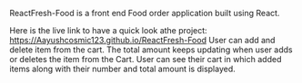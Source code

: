  ReactFresh-Food is a front end Food order application built using React.
  
 Here is the live link to have a quick look athe project:      https://Aayushcosmic123.github.io/ReactFresh-Food
 User can add and delete item from the cart. The total amount keeps updating when user adds or deletes the item from the Cart. 
 User can see their cart in which added items along with their number and total amount is displayed.

